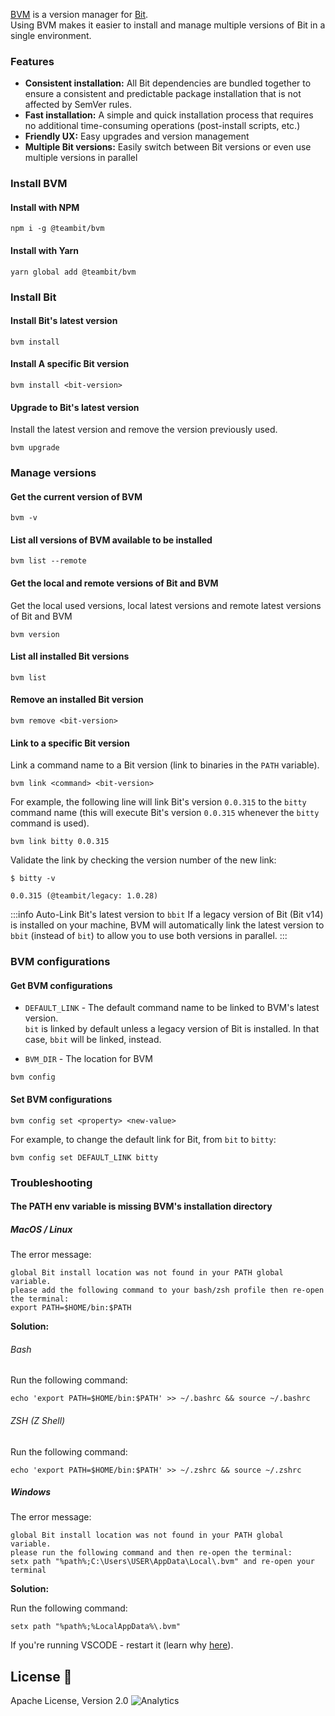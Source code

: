 
[BVM](https://github.com/teambit/bvm) is a version manager for [Bit](https://bit.dev).  
Using BVM makes it easier to install and manage multiple versions of Bit in a single environment.

### Features

- __Consistent installation:__ All Bit dependencies are bundled together to ensure a consistent and predictable package installation that is not affected by SemVer rules.
- __Fast installation:__ A simple and quick installation process that requires no additional time-consuming operations (post-install scripts, etc.)
- __Friendly UX:__ Easy upgrades and version management
- __Multiple Bit versions:__ Easily switch between Bit versions or even use multiple versions in parallel

### Install BVM

#### Install with NPM
```shell
npm i -g @teambit/bvm
```

#### Install with Yarn
```shell
yarn global add @teambit/bvm
```

### Install Bit
#### Install Bit's latest version
```shell
bvm install
```

#### Install A specific Bit version
```shell
bvm install <bit-version>
```
#### Upgrade to Bit's latest version
Install the latest version and remove the version previously used.
```shell
bvm upgrade
```

### Manage versions

#### Get the current version of BVM
```shell
bvm -v
```

#### List all versions of BVM available to be installed
```shell
bvm list --remote
```

#### Get the local and remote versions of Bit and BVM
Get the local used versions, local latest versions and remote latest versions of Bit and BVM
```shell
bvm version
```

#### List all installed Bit versions
```shell
bvm list
```

#### Remove an installed Bit version
```shell
bvm remove <bit-version>
```

#### Link to a specific Bit version
Link a command name to a Bit version (link to binaries in the `PATH` variable).

```shell
bvm link <command> <bit-version>
```

For example, the following line will link Bit's version `0.0.315` to the `bitty` command name
(this will execute Bit's version `0.0.315` whenever the `bitty` command is used).
```
bvm link bitty 0.0.315
```
Validate the link by checking the version number of the new link:
```shell
$ bitty -v

0.0.315 (@teambit/legacy: 1.0.28)
```

:::info Auto-Link Bit's latest version to `bbit`
If a legacy version of Bit (Bit v14) is installed on your machine,
BVM will automatically link the latest version to `bbit` (instead of `bit`) to allow you to use both versions in parallel.
:::

### BVM configurations

#### Get BVM configurations

- `DEFAULT_LINK` -  The default command name to be linked to BVM's latest version.  
`bit` is linked by default unless a legacy version of Bit is installed. In that case, `bbit` will be linked, instead.

- `BVM_DIR` -  The location for BVM

```shell
bvm config
```

#### Set BVM configurations

```shell
bvm config set <property> <new-value>
```

For example, to change the default link for Bit, from  `bit` to `bitty`:

```shell
bvm config set DEFAULT_LINK bitty
```



### Troubleshooting

#### The PATH env variable is missing BVM's installation directory

##### MacOS / Linux

The error message:

```
global Bit install location was not found in your PATH global variable.
please add the following command to your bash/zsh profile then re-open the terminal:
export PATH=$HOME/bin:$PATH
```

**Solution:**

###### Bash

Run the following command:

```shell
echo 'export PATH=$HOME/bin:$PATH' >> ~/.bashrc && source ~/.bashrc
```

###### ZSH (Z Shell)

Run the following command:

```shell
echo 'export PATH=$HOME/bin:$PATH' >> ~/.zshrc && source ~/.zshrc
```

##### Windows

The error message:

```
global Bit install location was not found in your PATH global variable.
please run the following command and then re-open the terminal:
setx path "%path%;C:\Users\USER\AppData\Local\.bvm" and re-open your terminal
```

**Solution:**

Run the following command:

```shell
setx path "%path%;%LocalAppData%\.bvm"
```

If you're running VSCODE - restart it (learn why [here](https://github.com/microsoft/vscode/issues/47816)).

## License 💮

Apache License, Version 2.0
![Analytics](https://ga-beacon.appspot.com/UA-96032224-1/bit/readme)